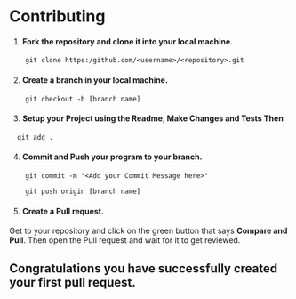 # Contributing

1. #### Fork the repository and clone it into your local machine.
```
    git clone https:/github.com/<username>/<repository>.git
```

2. #### Create a branch in your local machine.

```
    git checkout -b [branch name]
```

3. #### Setup your Project using the Readme, Make Changes and Tests Then
```
  git add .
```

4. #### Commit and Push your program to your branch.

```
    git commit -m "<Add your Commit Message here>"
```
```
    git push origin [branch name]
```
5. #### Create a Pull request.

Get to your repository and click on the green button that says **Compare and Pull**. Then open the Pull request and wait for it to get reviewed.

## **Congratulations you have successfully created your first pull request.**
